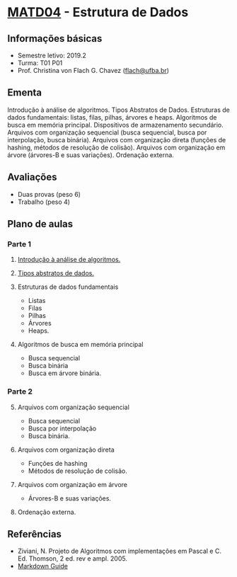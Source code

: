 # [MATD04](https://alunoweb.ufba.br/SiacWWW/ExibirEmentaPublico.do?cdDisciplina=MATD04&nuPerInicial=20101) - Estrutura de Dados

## Informações básicas

- Semestre letivo: 2019.2
- Turma: T01 P01
- Prof. Christina von Flach G. Chavez (flach@ufba.br)

## Ementa

Introdução à análise de algoritmos. 
Tipos Abstratos de Dados. 
Estruturas de dados fundamentais: listas, filas, pilhas, árvores e heaps. 
Algoritmos de busca em memória principal. 
Dispositivos de armazenamento secundário. 
Arquivos com organização sequencial (busca sequencial, busca por interpolação, busca binária). 
Arquivos com organização direta (funções de hashing, métodos de resolução de colisão). 
Arquivos com organização em árvore (árvores-B e suas variações). 
Ordenação externa.

## Avaliações

+ Duas provas (peso 6) 
+ Trabalho (peso 4)

## Plano de aulas

### Parte 1 

1. [Introdução à análise de algoritmos.](tutorial/analisedealgoritmos.md) 

2. [Tipos abstratos de dados.](tutorial/tiposabstratosdedados.md) 

3. Estruturas de dados fundamentais
   - Listas
   - Filas
   - Pilhas
   - Árvores
   - Heaps.

4. Algoritmos de busca em memória principal
   - Busca sequencial
   - Busca binária
   - Busca em árvore binária.

### Parte 2 

5. Arquivos com organização sequencial 
   - Busca sequencial
   - Busca por interpolação
   - Busca binária. 

6. Arquivos com organização direta 
   - Funções de hashing
   - Métodos de resolução de colisão.
 
7. Arquivos com organização em árvore 
   - Árvores-B e suas variações. 

8. Ordenação externa.


## Referências
- Ziviani, N. Projeto de Algoritmos com implementações em Pascal e C. Ed. Thomson, 2 ed. rev e ampl. 2005.
- [Markdown Guide](https://www.markdownguide.org/basic-syntax/)



